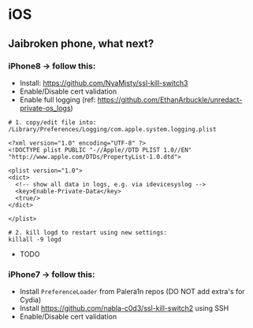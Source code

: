 # iOS

## Jaibroken phone, what next?

### iPhone8 -> follow this:
* Install: https://github.com/NyaMisty/ssl-kill-switch3
* Enable/Disable cert validation
* Enable full logging (ref: https://github.com/EthanArbuckle/unredact-private-os_logs)
 ```
 # 1. copy/edit file into: /Library/Preferences/Logging/com.apple.system.logging.plist

 <?xml version="1.0" encoding="UTF-8" ?>
 <!DOCTYPE plist PUBLIC "-//Apple//DTD PLIST 1.0//EN" "http://www.apple.com/DTDs/PropertyList-1.0.dtd">

 <plist version="1.0">
 <dict>
   <!-- show all data in logs, e.g. via idevicesyslog -->
   <key>Enable-Private-Data</key>
   <true/>
 </dict>

 </plist>

 # 2. kill logd to restart using new settings:
 killall -9 logd
 ```
* TODO

### iPhone7 -> follow this:
* Install `PreferenceLoader` from Palera1n repos (DO NOT add extra's for Cydia)
* Install https://github.com/nabla-c0d3/ssl-kill-switch2 using SSH
* Enable/Disable cert validation


